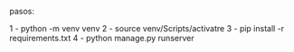 pasos:

1 - python -m venv venv
2 - source venv/Scripts/activatre
3 - pip install -r requirements.txt
4 - python manage.py runserver